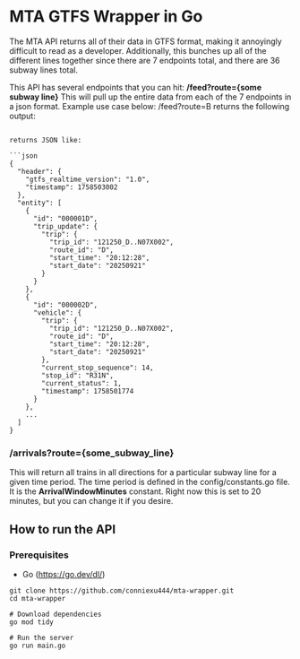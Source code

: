 # MTA GTFS Wrapper in Go

The MTA API returns all of their data in GTFS format, making it annoyingly difficult to read as a developer. Additionally, this bunches up all of the different lines together since there are 7 endpoints total, and there are 36 subway lines total.

This API has several endpoints that you can hit:
**/feed?route={some subway line}**
This will pull up the entire data from each of the 7 endpoints in a json format. Example use case below:
/feed?route=B returns the following output:

````

returns JSON like:

```json
{
  "header": {
    "gtfs_realtime_version": "1.0",
    "timestamp": 1758503002
  },
  "entity": [
    {
      "id": "000001D",
      "trip_update": {
        "trip": {
          "trip_id": "121250_D..N07X002",
          "route_id": "D",
          "start_time": "20:12:28",
          "start_date": "20250921"
        }
      }
    },
    {
      "id": "000002D",
      "vehicle": {
        "trip": {
          "trip_id": "121250_D..N07X002",
          "route_id": "D",
          "start_time": "20:12:28",
          "start_date": "20250921"
        },
        "current_stop_sequence": 14,
        "stop_id": "R31N",
        "current_status": 1,
        "timestamp": 1758501774
      }
    },
    ...
  ]
}

````

### /arrivals?route={some_subway_line}

This will return all trains in all directions for a particular subway line for a given time period. The time period is defined in the config/constants.go file. It is the **ArrivalWindowMinutes** constant. Right now this is set to 20 minutes, but you can change it if you desire.

## How to run the API

### Prerequisites

- Go (https://go.dev/dl/)

```
git clone https://github.com/conniexu444/mta-wrapper.git
cd mta-wrapper

# Download dependencies
go mod tidy

# Run the server
go run main.go
```
